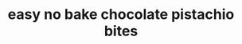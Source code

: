 ---
servings:
nutritionFacts: |-
  * calories 107 calories from fat 50
  * total fat 5.5g 8%
  * saturated fat 2.5g 13%
  * trans fat 0g
  * cholesterol 2mg 1%
  * sodium 40mg 2%
  * potassium 48mg 1%
  * total carbohydrates 13.6g 5%
  * sugars 7.7g
  * protein 1.7g 3%
  * vitamin a 1%
  * vitamin c 0%
  * calcium 3%
  * iron 4%
notes: |-
  * They can be stored in the fridge for 4-5 days (at least thats how long they lasted in our house)
directions: |-
  * Place the pistachios and oats in a high speed blender and pulse till well ground and look flour-like almost
  * Add in the soaked dates, chia seeds and salt and pulse till mixture clumps up
  * Then, spoon pistachio mixture into a bowl
  * If you havent already, melt the milk chocolate (you could use dark chocolate if you prefer) in a broiler or in the microwave (check and stir at 25-30 sec intervals - took , total of 45 seconds for mine to melt and not be too hot)
  * Make sure melted chocolate isnt too hot, if its hot, then let it cool a bit
  * Then pour melted chocolate into the pistachio, oats, dates, chia mixture and stir well
  * Gather teaspoons of mixture up and roll to form bites/balls
  * Chill these easy no bake chocolate pistachio bites for 30 minutes before enjoying
ingredients: |-
  * 1/2 cup unsalted pistachios
  * 1/2 cup certified gluten free old fashioned oats
  * 1 tbsp chia seeds
  * 4 dates soaked in warm water for 5-10 minutes
  * 1/2 cup good quality milk chocolate melted (or dark)
  * 2 pinches salt
rating:
ease: easy
category: breakfast
href: 'https://savoryspin.com/no-bake-chocolate-pistachio-bites/'
totalTime:
cookTime:
prepTime:
title: easy no bake chocolate pistachio bites
path: /easy-no-bake-chocolate-pistachio-bites
---